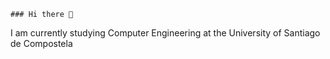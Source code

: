 
    ### Hi there 👋
I am currently studying Computer Engineering at the University of Santiago de Compostela
